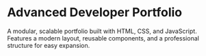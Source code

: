 # Advanced Developer Portfolio

A modular, scalable portfolio built with HTML, CSS, and JavaScript. Features a modern layout, reusable components, and a professional structure for easy expansion. 